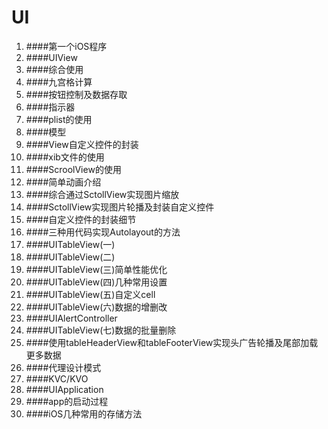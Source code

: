  
### 

# UI

1. ####第一个iOS程序
2. ####UIView
3. ####综合使用
4. ####九宫格计算
5. ####按钮控制及数据存取
6. ####指示器
7. ####plist的使用
8. ####模型
9. ####View自定义控件的封装
10. ####xib文件的使用
11. ####ScroolView的使用
12. ####简单动画介绍
13. ####综合通过SctollView实现图片缩放
14. ####SctollView实现图片轮播及封装自定义控件
15. ####自定义控件的封装细节
16. ####三种用代码实现Autolayout的方法
17. ####UITableView(一)
18. ####UITableView(二)
19. ####UITableView(三)简单性能优化
20. ####UITableView(四)几种常用设置
21. ####UITableView(五)自定义cell
22. ####UITableView(六)数据的增删改
23. ####UIAlertController
24. ####UITableView(七)数据的批量删除
25. ####使用tableHeaderView和tableFooterView实现头广告轮播及尾部加载更多数据
26. ####代理设计模式
27. ####KVC/KVO
28. ####UIApplication
29. ####app的启动过程
30. ####iOS几种常用的存储方法
